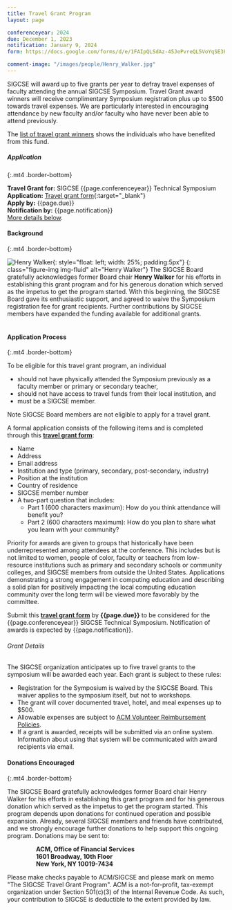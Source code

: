 ```yaml
---
title: Travel Grant Program
layout: page

conferenceyear: 2024
due: December 1, 2023
notification: January 9, 2024
form: https://docs.google.com/forms/d/e/1FAIpQLSdAz-45JePvreQL5VoYqSE3PXH87UlS4iEamqu5QZnP_clkmQ/viewform?usp=sf_link

comment-image: "/images/people/Henry_Walker.jpg"
---
```


SIGCSE will award up to five grants per year to defray travel expenses of faculty attending the annual SIGCSE Symposium. Travel Grant award winners will receive complimentary Symposium registration plus up to $500 towards travel expenses. We are particularly interested in encouraging attendance by new faculty and/or faculty who have never been able to attend previously.

The [list of travel grant winners](awards.html) shows the individuals who have benefited from this fund.

##### Application
{:.mt4 .border-bottom}

**Travel Grant for:** SIGCSE {{page.conferenceyear}} Technical Symposium<br>
**Application:** [Travel grant form]({{page.form}}){:target="_blank"}<br>
**Apply by:** {{page.due}}<br>
**Notification by:** {{page.notification}}<br>
<a href="#more">More details below</a>.

#### Background
{:.mt4 .border-bottom}

![Henry Walker]({{"assets/images/people/Henry_Walker.jpg"|absolute_url}}){: style="float: left; width: 25%; padding:5px"}
{: class="figure-img img-fluid" alt="Henry Walker"}
The SIGCSE Board gratefully acknowledges former Board chair **Henry Walker** for his efforts in establishing this grant program and for his generous donation which served as the impetus to get the program started.  With this beginning, the SIGCSE Board gave its enthusiastic support, and agreed to waive the Symposium registration fee for grant recipients. Further contributions by SIGCSE members have expanded the funding available for additional grants.
<br>&nbsp;

<a name="more" id="more"></a>
#### Application Process
{:.mt4 .border-bottom}

To be eligible for this travel grant program, an individual
- should not have physically attended the Symposium previously as a faculty member or primary or secondary teacher,
- should not have access to travel funds from their local institution, and
- must be a SIGCSE member.


Note SIGCSE Board members are not eligible to apply for a travel grant.

A formal application consists of the following items and is completed through this **[travel grant form]({{page.form}})**:

- Name
- Address
- Email address
- Institution and type (primary, secondary, post-secondary, industry)
- Position at the institution
- Country of residence
- SIGCSE member number
- A two-part question that includes:
	- Part 1 (600 characters maximum): How do you think attendance will benefit you?
	- Part 2 (600 characters maximum): How do you plan to share what you learn with your community?


Priority for awards are given to groups that historically have been underrepresented among attendees at the conference. This includes but is not limited to women, people of color, faculty or teachers from low-resource institutions such as primary and secondary schools or community colleges, and SIGCSE members from outside the United States. Applications demonstrating a strong engagement in computing education and describing a solid plan for positively impacting the local computing education community over the long term will be viewed more favorably by the committee.

Submit this **[travel grant form]({{page.form}})** by **{{page.due}}** to be considered for the {{page.conferenceyear}} SIGCSE Technical Symposium. Notification of awards is expected by {{page.notification}}.

<a name="details" id="details"></a>
###### Grant Details

The SIGCSE organization anticipates up to five travel grants to the symposium will be awarded each year. Each grant is subject to these rules:


- Registration for the Symposium is waived by the SIGCSE Board. This waiver applies to the symposium itself, but not to workshops.
- The grant will cover documented travel, hotel, and meal expenses up to $500.
- Allowable expenses are subject to [ACM Volunteer Reimbursement Policies](http://www.acm.org/sigs/volunteer_resources/conference_manual/travel?searchterm=volunteer+travel).
- If a grant is awarded, receipts will be submitted via an online system. Information about using that system will be communicated with award recipients via email.


<a hame="donations"></a>
#### Donations Encouraged
{:.mt4 .border-bottom}


The SIGCSE Board gratefully acknowledges former Board chair Henry Walker for his efforts in establishing this grant program and for his generous donation which served as the impetus to get the program started. This program depends upon donations for continued operation and possible expansion.  Already, several SIGCSE members and friends have contributed, and we strongly encourage further donations to help support this ongoing program. Donations may be sent to:

<p style="padding-left: 50pt; padding-right: 50pt">
<strong>ACM, Office of Financial Services<br />
1601 Broadway, 10th Floor<br />
New York, NY 10019-7434</strong></p>

Please make checks payable to ACM/SIGCSE and please mark on memo "The SIGCSE Travel Grant Program". ACM is a not-for-profit, tax-exempt organization under Section 501(c)(3) of the Internal Revenue Code.  As such, your contribution to SIGCSE is deductible to the extent provided by law.

